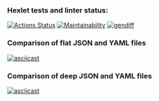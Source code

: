 ### Hexlet tests and linter status:
[![Actions Status](https://github.com/Finderlook/frontend-project-46/actions/workflows/hexlet-check.yml/badge.svg)](https://github.com/Finderlook/frontend-project-46/actions)
[![Maintainability](https://api.codeclimate.com/v1/badges/dd6bf459971f6ca6ef0a/maintainability)](https://codeclimate.com/github/Finderlook/frontend-project-46/maintainability)
[![gendiff](https://github.com/Finderlook/frontend-project-46/actions/workflows/gendiff.yml/badge.svg)](https://github.com/Finderlook/frontend-project-46/actions/workflows/gendiff.yml)

### Comparison of flat JSON and YAML files
[![asciicast](https://asciinema.org/a/J7vCeVoFAkOd71SWHZuz4UQXG.svg)](https://asciinema.org/a/J7vCeVoFAkOd71SWHZuz4UQXG)

### Comparison of deep JSON and YAML files
[![asciicast](https://asciinema.org/a/2AtZuMVEmdv66xyuWoJN39YE2.svg)](https://asciinema.org/a/2AtZuMVEmdv66xyuWoJN39YE2)